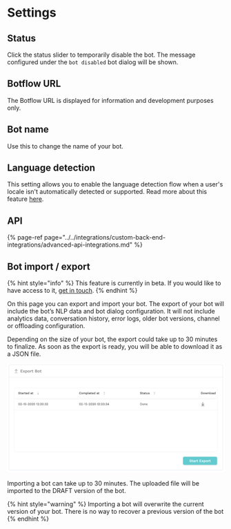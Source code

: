 # Settings

## Status

Click the status slider to temporarily disable the bot. The message configured under the `bot disabled` bot dialog will be shown.

## Botflow URL

The Botflow URL is displayed for information and development purposes only. 

## Bot name

Use this to change the name of your bot.

## Language detection

This setting allows you to enable the language detection flow when a user's locale isn't automatically detected or supported. Read more about this feature [here](../../understanding-users/multilanguage-bots.md#language-detection-flow).

## API

{% page-ref page="../../integrations/custom-back-end-integrations/advanced-api-integrations.md" %}

## Bot import / export

{% hint style="info" %}
This feature is currently in beta. If you would like to have access to it, [get in touch](../../support/get-in-touch.md).
{% endhint %}

On this page you can export and import your bot. The export of your bot will include the bot’s NLP data and bot dialog configuration. It will not include analytics data, conversation history, error logs, older bot versions, channel or offloading configuration. 

Depending on the size of your bot, the export could take up to 30 minutes to finalize. As soon as the export is ready, you will be able to download it as a JSON file.

![](../../.gitbook/assets/image%20%28322%29.png)

Importing a bot can take up to 30 minutes. The uploaded file will be imported to the DRAFT version of the bot.

{% hint style="warning" %}
Importing a bot will overwrite the current version of your bot. There is no way to recover a previous version of the bot
{% endhint %}

